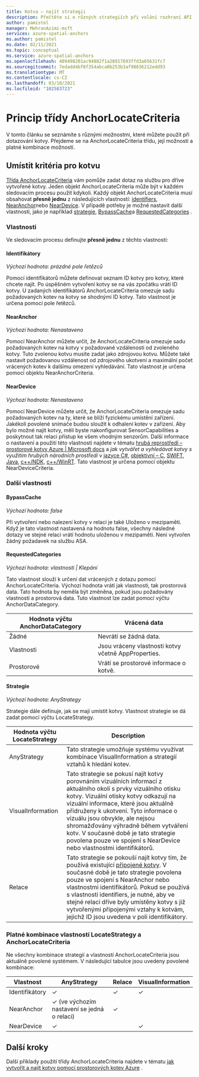 ```yaml
---
title: Kotva – najít strategii
description: Přečtěte si o různých strategiích při volání rozhraní API pro hledání.
author: pamistel
manager: MehranAzimi-msft
services: azure-spatial-anchors
ms.author: pamistel
ms.date: 02/11/2021
ms.topic: conceptual
ms.service: azure-spatial-anchors
ms.openlocfilehash: 409498201ac94882f1a28917693ffd3a65631fc7
ms.sourcegitcommit: 7edadd4bf8f354abca0b253b3af98836212edd93
ms.translationtype: MT
ms.contentlocale: cs-CZ
ms.lasthandoff: 03/10/2021
ms.locfileid: "102583723"
---
```

# <a name="understanding-the-anchorlocatecriteria-class"></a>Princip třídy AnchorLocateCriteria
V tomto článku se seznámíte s různými možnostmi, které můžete použít při dotazování kotvy. Přejdeme se na AnchorLocateCriteria třídu, její možnosti a platné kombinace možností.

## <a name="anchor-locate-criteria"></a>Umístit kritéria pro kotvu
[Třída AnchorLocateCriteria](https://docs.microsoft.com/dotnet/api/microsoft.azure.spatialanchors.anchorlocatecriteria?view=spatialanchors-dotnet) vám pomůže zadat dotaz na službu pro dříve vytvořené kotvy. Jeden objekt AnchorLocateCriteria může být v každém sledovacím procesu použit kdykoli. Každý objekt AnchorLocateCriteria musí obsahovat **přesně jednu** z následujících vlastností: [identifiers](#identifiers), [NearAnchor](#nearanchor)nebo [NearDevice](#neardevice). V případě potřeby je možné nastavit další vlastnosti, jako je například [strategie](#strategy), [BypassCache](#bypasscache)a [RequestedCategories](#requestedcategories) . 

### <a name="properties"></a>Vlastnosti
Ve sledovacím procesu definujte **přesně jednu** z těchto vlastností:
#### <a name="identifiers"></a>Identifikátory
*Výchozí hodnota: prázdné pole řetězců*

Pomocí identifikátorů můžete definovat seznam ID kotvy pro kotvy, které chcete najít. Po úspěšném vytvoření kotvy se na vás zpočátku vrátí ID kotvy. U zadaných identifikátorů AnchorLocateCriteria omezuje sadu požadovaných kotev na kotvy se shodnými ID kotvy. Tato vlastnost je určena pomocí pole řetězců. 

#### <a name="nearanchor"></a>NearAnchor
*Výchozí hodnota: Nenastaveno*

Pomocí NearAnchor můžete určit, že AnchorLocateCriteria omezuje sadu požadovaných kotev na kotvy v požadované vzdálenosti od zvoleného kotvy. Tuto zvolenou kotvu musíte zadat jako zdrojovou kotvu. Můžete také nastavit požadovanou vzdálenost od zdrojového ukotvení a maximální počet vrácených kotev k dalšímu omezení vyhledávání.
Tato vlastnost je určena pomocí objektu NearAnchorCriteria.

#### <a name="neardevice"></a>NearDevice
*Výchozí hodnota: Nenastaveno*

Pomocí NearDevice můžete určit, že AnchorLocateCriteria omezuje sadu požadovaných kotev na ty, které se blíží fyzickému umístění zařízení. Jakékoli povolené snímače budou sloužit k odhalení kotev v zařízení. Aby bylo možné najít kotvy, měli byste nakonfigurovat SensorCapabilities a poskytnout tak relaci přístup ke všem vhodným senzorům. Další informace o nastavení a použití této vlastnosti najdete v tématu [hrubá reprostředí – prostorové kotvy Azure | Microsoft docs](https://docs.microsoft.com/azure/spatial-anchors/concepts/coarse-reloc) a *jak vytvářet a vyhledávat kotvy s využitím hrubých národních prostředí* v [jazyce C#](https://docs.microsoft.com/azure/spatial-anchors/how-tos/set-up-coarse-reloc-unity), [objektivní – C](https://docs.microsoft.com/azure/spatial-anchors/how-tos/set-up-coarse-reloc-unity), [SWIFT](https://docs.microsoft.com/azure/spatial-anchors/how-tos/set-up-coarse-reloc-swift), [Java](https://docs.microsoft.com/azure/spatial-anchors/how-tos/set-up-coarse-reloc-java), [c++/NDK](https://docs.microsoft.com/azure/spatial-anchors/how-tos/set-up-coarse-reloc-cpp-ndk), [c++/WinRT](https://docs.microsoft.com/azure/spatial-anchors/how-tos/set-up-coarse-reloc-cpp-winrt).
Tato vlastnost je určena pomocí objektu NearDeviceCriteria.

### <a name="additional-properties"></a>Další vlastnosti
#### <a name="bypasscache"></a>BypassCache
*Výchozí hodnota: false*

Při vytvoření nebo nalezení kotvy v relaci je také Uloženo v mezipaměti.  Když je tato vlastnost nastavená na hodnotu false, všechny následné dotazy ve stejné relaci vrátí hodnotu uloženou v mezipaměti. Není vytvořen žádný požadavek na službu ASA.

#### <a name="requestedcategories"></a>RequestedCategories
*Výchozí hodnota: vlastnosti | Klepání*

Tato vlastnost slouží k určení dat vrácených z dotazu pomocí AnchorLocateCriteria. Výchozí hodnota vrátí jak vlastnosti, tak prostorová data. Tato hodnota by neměla být změněna, pokud jsou požadovány vlastnosti a prostorová data. Tuto vlastnost lze zadat pomocí výčtu AnchorDataCategory.

Hodnota výčtu AnchorDataCategory | Vrácená data
-----|------------
Žádné | Nevrátí se žádná data.
Vlastnosti| Jsou vráceny vlastnosti kotvy včetně AppProperties.
Prostorové| Vrátí se prostorové informace o kotvě.

#### <a name="strategy"></a>Strategie
*Výchozí hodnota: AnyStrategy*

Strategie dále definuje, jak se mají umístit kotvy. Vlastnost strategie se dá zadat pomocí výčtu LocateStrategy.

Hodnota výčtu LocateStrategy | Description
---------------|------------
AnyStrategy | Tato strategie umožňuje systému využívat kombinace VisualInformation a strategií vztahů k hledání kotev. 
VisualInformation|Tato strategie se pokusí najít kotvy porovnáním vizuálních informací z aktuálního okolí s prvky vizuálního otisku kotvy. Vizuální otisky kotvy odkazují na vizuální informace, které jsou aktuálně přidruženy k ukotvení. Tyto informace o vizuálu jsou obvykle, ale nejsou shromažďovány výhradně během vytváření kotv. V současné době je tato strategie povolena pouze ve spojení s NearDevice nebo vlastnostmi identifikátorů.
Relace|Tato strategie se pokouší najít kotvy tím, že používá existující [připojené kotvy](https://docs.microsoft.com/azure/spatial-anchors/concepts/anchor-relationships-way-finding#connect-anchors). V současné době je tato strategie povolena pouze ve spojení s NearAnchor nebo vlastnostmi identifikátorů. Pokud se používá s vlastností identifiers, je nutné, aby ve stejné relaci dříve byly umístěny kotvy s již vytvořenými připojenými vztahy k kotvám, jejichž ID jsou uvedena v poli identifikátory. 


### <a name="valid-combinations-of-locatestrategy-and-anchorlocatecriteria-properties"></a>Platné kombinace vlastností LocateStrategy a AnchorLocateCriteria 

Ne všechny kombinace strategií a vlastností AnchorLocateCriteria jsou aktuálně povolené systémem. V následující tabulce jsou uvedeny povolené kombinace:



Vlastnost | AnyStrategy | Relace | VisualInformation
-------- | ------------|--------------|-------------------
Identifikátory | &check;    | &check;     | &check;
NearAnchor  | &check;   (ve výchozím nastavení se jedná o relaci) | &check;    | 
NearDevice  | &check;    |   | &check;




## <a name="next-steps"></a>Další kroky

Další příklady použití třídy AnchorLocateCriteria najdete v tématu [jak vytvořit a najít kotvy pomocí prostorových kotev Azure](https://docs.microsoft.com/azure/spatial-anchors/create-locate-anchors-overview) .